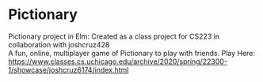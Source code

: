 # Pictionary
Pictionary project in Elm: Created as a class project for CS223 in collaboration with joshcruz428  
A fun, online, multiplayer game of Pictionary to play with friends. 
Play Here: https://www.classes.cs.uchicago.edu/archive/2020/spring/22300-1/showcase/joshcruz6174/index.html 
